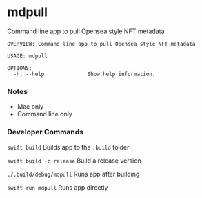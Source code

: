 # mdpull

Command line app to pull Opensea style NFT metadata

```
OVERVIEW: Command line app to pull Opensea style NFT metadata

USAGE: mdpull

OPTIONS:
  -h, --help              Show help information.
```

### Notes

* Mac only
* Command line only

### Developer Commands

`swift build` Builds app to the `.build` folder

`swift build -c release` Build a release version

`./.build/debug/mdpull` Runs app after building

`swift run mdpull` Runs app directly
